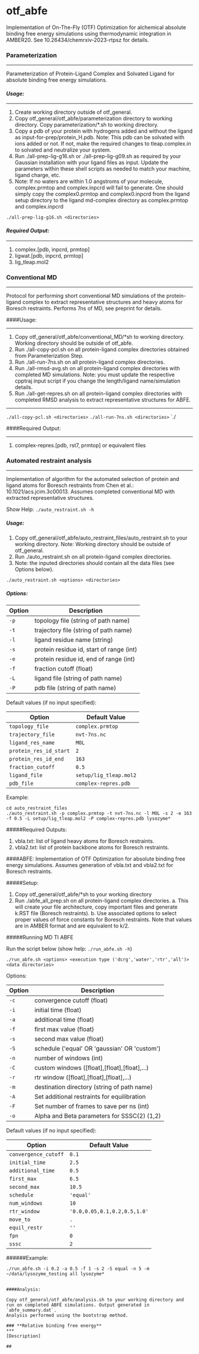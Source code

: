 # otf_abfe

Implementation of On-The-Fly (OTF) Optimization for alchemical absolute binding free energy simulations using thermodynamic integration in AMBER20. See 10.26434/chemrxiv-2023-rtpsz for details.

### **Parameterization**
***
Parameterization of Protein-Ligand Complex and Solvated Ligand for absolute binding free energy simulations.

#### ***Usage:***
***
1. Create working directory outside of otf_general.
2. Copy otf_general/otf_abfe/parameterization directory to working directory. Copy parameterization/*.sh to working directory.
3. Copy a pdb of your protein with hydrogens added and without the ligand as input-for-prep/protein_H.pdb. Note: This pdb can be solvated with ions added or not. If not, make the required changes to tleap.complex.in to solvated and neutralize your system.
4. Run ./all-prep-lig-g16.sh or ./all-prep-lig-g09.sh as required by your Gaussian installation with your ligand files as input. Update the parameters within these shell scripts as needed to match your machine, ligand charge, etc.
5. Note: If no waters are within 1.0 angstroms of your molecule, complex.prmtop and complex.inpcrd will fail to generate. One should simply copy the complex0.prmtop and complex0.inpcrd from the ligand setup directory to the ligand md-complex directory as complex.prmtop and complex.inpcrd


`./all-prep-lig-g16.sh <directories>` 


#### ***Required Output:***
***
1. complex.[pdb, inpcrd, prmtop]
2. ligwat.[pdb, inpcrd, prmtop]
3. lig_tleap.mol2

### **Conventional MD**
***
Protocol for performing short conventional MD simulations of the protein-ligand complex to extract representative structures and heavy atoms for Boresch restraints. Performs 7ns of MD, see preprint for details.

####Usage:
***
1. Copy otf_general/otf_abfe/conventional_MD/*sh to working directory. Working directory should be outside of otf_abfe.
2. Run ./all-copy-pcl.sh on all protein-ligand complex directories obtained from Parameterization Step.
3. Run ./all-run-7ns.sh on all protein-ligand complex directories.
4. Run ./all-rmsd-avg.sh on all protein-ligand complex directories with completed MD simulations. Note: you must update the respective cpptraj input script if you change the length/ligand name/simulation details.
5. Run ./all-get-repres.sh on all protein-ligand complex directories with completed RMSD analysis to extract representative structures for ABFE. 
***
`./all-copy-pcl.sh <directories>`
`./all-run-7ns.sh <directories>`
`./

####Required Output:
***
1. complex-repres.[pdb, rst7, prmtop] or equivalent files

### Automated restraint analysis
***
Implementation of algorithm for the automated selection of protein and ligand atoms for Boresch restraints from Chen et al.: 10.1021/acs.jcim.3c00013. Assumes completed conventional MD with extracted representative structures.

Show Help: ```./auto_restraint.sh -h```
##### Usage:

1. Copy otf_general/otf_abfe/auto_restraint_files/auto_restraint.sh to your working directory. Note: Working directory should be outside of otf_general.
2. Run ./auto_restraint.sh on all protein-ligand complex directories.
3. Note: the inputed directories should contain all the data files (see Options below).

```
./auto_restraint.sh <options> <directories>
```
##### Options:

| Option | Description                                |
|--------|--------------------------------------------|
| `-p`   | topology file (string of path name)        |
| `-t`   | trajectory file (string of path name)      |
| `-l`   | ligand residue name (string)               |
| `-s`   | protein residue id, start of range (int)   |
| `-e`   | protein residue id, end of range (int)     |
| `-f`   | fraction cutoff (float)                    |
| `-L`   | ligand file (string of path name)          |
| `-P`   | pdb file (string of path name)             |

Default values (if no input specified):


| Option                 | Default Value              |
|------------------------|----------------------------|
| `topology_file`        | `complex.prmtop`           |
| `trajectory_file`      | `nvt-7ns.nc`               |
| `ligand_res_name`      | `MOL`                      |
| `protein_res_id_start` | `2`                        |
| `protein_res_id_end`   | `163`                      |
| `fraction_cutoff`      | `0.5`                      |
| `ligand_file`          | `setup/lig_tleap.mol2`     |
| `pdb_file`             | `complex-repres.pdb`       |

Example:
```
cd auto_restraint_files
./auto_restraint.sh -p complex.prmtop -t nvt-7ns.nc -l MOL -s 2 -e 163 -f 0.5 -L setup/lig_tleap.mol2 -P complex-repres.pdb lysozyme*

```
#####Required Outputs:
1. vbla.txt: list of ligand heavy atoms for Boresch restraints.
2. vbla2.txt: list of protein backbone atoms for Boresch restraints.


####ABFE:
Implementation of OTF Optimization for absolute binding free energy simulations. Assumes generation of vbla.txt and vbla2.txt for Boresch restraints.

#####Setup:

1. Copy otf_general/otf_abfe/*sh to your working directory
2. Run ./abfe_all_prep.sh on all protein-ligand complex directories.
	a. This will create your file architecture, copy important files and generate k.RST file (Boresch restraints).
	b. Use associated options to select proper values of force constants for Boresch restraints. Note that values are in AMBER format and are equivalent to k/2.


#####Running MD TI ABFE

Run the script below (show help: ```./run_abfe.sh -h```)

```
./run_abfe.sh <options> <execution type ('dcrg','water','rtr','all')> <data directories>
```

Options:

| Option | Description                                  |
|--------|----------------------------------------------|
| `-c`   | convergence cutoff (float)                   |
| `-i`   | initial time (float)                         |
| `-a`   | additional time (float)                      |
| `-f`   | first max value (float)                      |
| `-s`   | second max value (float)                     |
| `-S`   | schedule ('equal' OR 'gaussian' OR 'custom') |
| `-n`   | number of windows (int)                      |
| `-C`   | custom windows ([float],[float],[float],...) |
| `-r`   | rtr window ([float],[float],[float],...)     |
| `-m`   | destination directory (string of path name)  |
| `-A`   | Set additional restraints for equilibration  |
| `-F`   | Set number of frames to save per ns (int)    |
| `-o`   | Alpha and Beta parameters for SSSC(2) (1,2)  |

Default values (if no input specified):

| Option                | Default Value                   |
|-----------------------|---------------------------------|
| `convergence_cutoff`  | `0.1`                           |
| `initial_time`        | `2.5`                           |
| `additional_time`     | `0.5`                           |
| `first_max`           | `6.5`                           |
| `second_max`          | `10.5`                          |
| `schedule`            | `'equal'`                       |
| `num_windows`         | `10`                            |
| `rtr_window`          | `'0.0,0.05,0.1,0.2,0.5,1.0'`    |
| `move_to`             | `.`                             |
| `equil_restr`         | `''`                            |
| `fpn`                 | `0`                             |
| `sssc`                | `2`                             |





######Example:
```
./run_abfe.sh -i 0.2 -a 0.5 -f 1 -s 2 -S equal -n 5 -m ~/data/lysozyme_testing all lysozyme*


####Analysis:

Copy otf_general/otf_abfe/analysis.sh to your working directory and run on completed ABFE simulations. Output generated in `abfe_summary.dat`.
Analysis performed using the bootstrap method. 

### **Relative binding free energy**
***
[Description]

## 

